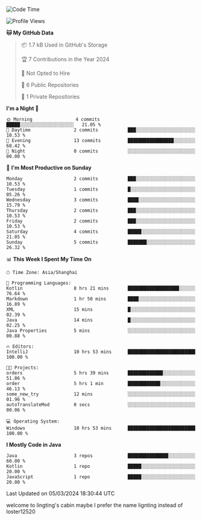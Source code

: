 <!--START_SECTION:waka-->
![Code Time](http://img.shields.io/badge/Code%20Time-53%20hrs%2047%20mins-blue)

![Profile Views](http://img.shields.io/badge/Profile%20Views-0-blue)

**🐱 My GitHub Data** 

> 📦 1.7 kB Used in GitHub's Storage 
 > 
> 🏆 7 Contributions in the Year 2024
 > 
> 🚫 Not Opted to Hire
 > 
> 📜 6 Public Repositories 
 > 
> 🔑 1 Private Repositories 
 > 
**I'm a Night 🦉** 

```text
🌞 Morning                4 commits           █████░░░░░░░░░░░░░░░░░░░░   21.05 % 
🌆 Daytime                2 commits           ███░░░░░░░░░░░░░░░░░░░░░░   10.53 % 
🌃 Evening                13 commits          █████████████████░░░░░░░░   68.42 % 
🌙 Night                  0 commits           ░░░░░░░░░░░░░░░░░░░░░░░░░   00.00 % 
```
📅 **I'm Most Productive on Sunday** 

```text
Monday                   2 commits           ███░░░░░░░░░░░░░░░░░░░░░░   10.53 % 
Tuesday                  1 commits           █░░░░░░░░░░░░░░░░░░░░░░░░   05.26 % 
Wednesday                3 commits           ████░░░░░░░░░░░░░░░░░░░░░   15.79 % 
Thursday                 2 commits           ███░░░░░░░░░░░░░░░░░░░░░░   10.53 % 
Friday                   2 commits           ███░░░░░░░░░░░░░░░░░░░░░░   10.53 % 
Saturday                 4 commits           █████░░░░░░░░░░░░░░░░░░░░   21.05 % 
Sunday                   5 commits           ███████░░░░░░░░░░░░░░░░░░   26.32 % 
```


📊 **This Week I Spent My Time On** 

```text
🕑︎ Time Zone: Asia/Shanghai

💬 Programming Languages: 
Kotlin                   8 hrs 21 mins       ███████████████████░░░░░░   76.64 % 
Markdown                 1 hr 50 mins        ████░░░░░░░░░░░░░░░░░░░░░   16.89 % 
XML                      15 mins             █░░░░░░░░░░░░░░░░░░░░░░░░   02.39 % 
Java                     14 mins             █░░░░░░░░░░░░░░░░░░░░░░░░   02.25 % 
Java Properties          5 mins              ░░░░░░░░░░░░░░░░░░░░░░░░░   00.88 % 

🔥 Editors: 
IntelliJ                 10 hrs 53 mins      █████████████████████████   100.00 % 

🐱‍💻 Projects: 
orders                   5 hrs 39 mins       █████████████░░░░░░░░░░░░   51.86 % 
order                    5 hrs 1 min         ████████████░░░░░░░░░░░░░   46.13 % 
some_new_try             12 mins             ░░░░░░░░░░░░░░░░░░░░░░░░░   01.96 % 
autoTranslateMod         0 secs              ░░░░░░░░░░░░░░░░░░░░░░░░░   00.06 % 

💻 Operating System: 
Windows                  10 hrs 53 mins      █████████████████████████   100.00 % 
```

**I Mostly Code in Java** 

```text
Java                     3 repos             ███████████████░░░░░░░░░░   60.00 % 
Kotlin                   1 repo              █████░░░░░░░░░░░░░░░░░░░░   20.00 % 
JavaScript               1 repo              █████░░░░░░░░░░░░░░░░░░░░   20.00 % 
```




 Last Updated on 05/03/2024 18:30:44 UTC
<!--END_SECTION:waka-->
welcome to lingting's cabin
maybe I prefer the name lignting instead of loster12520
